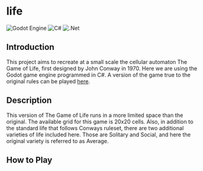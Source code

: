 # life

![Godot Engine](https://img.shields.io/badge/GODOT-%23FFFFFF.svg?style=for-the-badge&logo=godot-engine) 
![C#](https://img.shields.io/badge/c%23-%23239120.svg?style=for-the-badge&logo=csharp&logoColor=white)
![.Net](https://img.shields.io/badge/.NET-5C2D91?style=for-the-badge&logo=.net&logoColor=white)

## Introduction
This project aims to recreate at a small scale the cellular automaton The Game of Life, first designed by John Conway in 1970. Here we are using the Godot game engine programmed in C#. A version of the game true to the original rules can be played [here]([url](https://playgameoflife.com/)).

## Description
This version of The Game of Life runs in a more limited space than the original. The available grid for this game is 20x20 cells. Also, in addition to the standard life that follows Conways ruleset, there are two additional varieties of life included here. Those are Solitary and Social, and here the original variety is referred to as Average.

## How to Play


